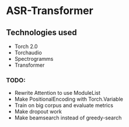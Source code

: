 # ASR-Transformer

## Technologies used
- Torch 2.0
- Torchaudio
- Spectrogramms
- Transformer

### TODO:
- Rewrite Attention to use ModuleList
- Make PositionalEncoding with Torch.Variable
- Train on big corpus and evaluate metrics
- Make dropout work
- Make beamsearch instead of greedy-search
